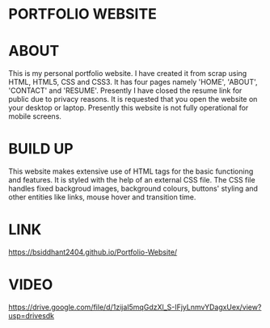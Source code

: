 # PORTFOLIO WEBSITE

# ABOUT 
This is my personal portfolio website. I have created it from scrap using HTML, HTML5, CSS and CSS3. 
It has four pages namely 'HOME', 'ABOUT', 'CONTACT' and 'RESUME'.
Presently I have closed the resume link for public due to privacy reasons.
It is requested that you open the website on your desktop or laptop. Presently this website is not fully operational for mobile screens.

# BUILD UP
This website makes extensive use of HTML tags for the basic functioning and features. 
It is styled with the help of an external CSS file.
The CSS file handles fixed backgroud images, background colours, buttons' styling and other entities like links, mouse hover and transition time.

# LINK
https://bsiddhant2404.github.io/Portfolio-Website/

# VIDEO
https://drive.google.com/file/d/1zijaI5mqGdzXl_S-IFjyLnmvYDagxUex/view?usp=drivesdk

